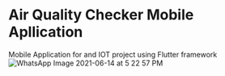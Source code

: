 # Air Quality Checker Mobile Apllication
Mobile Application for and IOT project using Flutter framework
![WhatsApp Image 2021-06-14 at 5 22 57 PM](https://user-images.githubusercontent.com/62693668/121888162-46d11380-cd35-11eb-97f1-249e64ad763c.jpeg)
